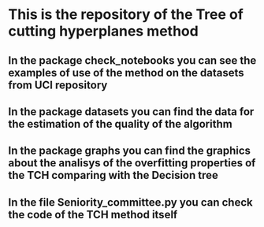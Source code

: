 # This is the repository of the Tree of cutting hyperplanes method

## In the package check_notebooks you can see the examples of use of the method on the datasets from UCI repository

## In the package datasets you can find the data for the estimation of the quality of the algorithm

## In the package graphs you can find the graphics about the analisys of the overfitting properties of the TCH comparing with the Decision tree

## In the file Seniority_committee.py you can check the code of the TCH method itself
